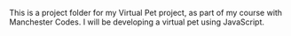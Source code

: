 This is a project folder for my Virtual Pet project, as part of my course with Manchester Codes. I will be developing a virtual pet using JavaScript.
